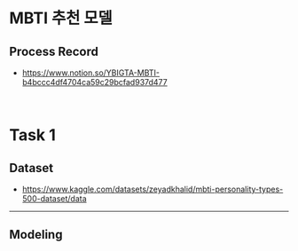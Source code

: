 # MBTI 추천 모델

## Process Record
- https://www.notion.so/YBIGTA-MBTI-b4bccc4df4704ca59c29bcfad937d477

<br>

# Task 1
## Dataset
- https://www.kaggle.com/datasets/zeyadkhalid/mbti-personality-types-500-dataset/data

---
## Modeling
